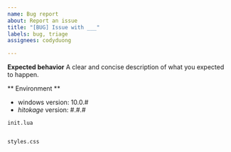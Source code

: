 ```yaml
---
name: Bug report
about: Report an issue
title: "[BUG] Issue with ___"
labels: bug, triage
assignees: codyduong

---
```


<!--
If you have a question about how to use _hitokage_, 
please instead use the GitHub discussions for this project:
https://github.com/codyduong/hitokage/discussions
-->

**Expected behavior**
A clear and concise description of what you expected to happen.

** Environment **
<!-- 
Please don't leave this blank, you can determine your Windows version with
`[Environment]::OSVersion.Version.ToString()`. _hitokage_ you can either check
in your programs or use `hitokage --version`.
-->
- windows version: 10.0.#
- _hitokage_ version: #.#.#

<!--
If applicable include either your `init.lua` or `styles.lua`. Please be sure to omit any sensitive information.
-->
`init.lua`
```lua

```

`styles.css`
```css

```
